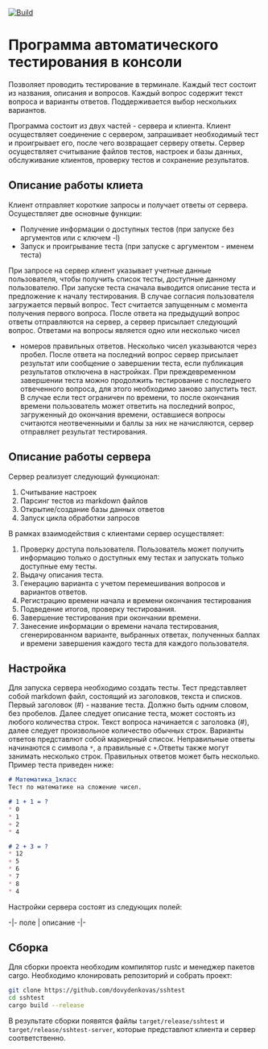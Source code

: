 [![Build](https://github.com/dovydenkovas/sshtest/actions/workflows/rust.yml/badge.svg)](https://github.com/dovydenkovas/sshtest/actions/workflows/rust.yml)

# Программа автоматического тестирования в консоли
Позволяет проводить тестирование в терминале. Каждый тест состоит из названия,
описания и вопросов. Каждый вопрос содержит текст вопроса и варианты ответов.
Поддерживается выбор нескольких вариантов. 

Программа состоит из двух частей - сервера и клиента. Клиент осуществляет 
соединение с сервером, запрашивает необходимый тест и проигрывает его, после 
чего возвращает серверу ответы. Сервер осуществляет считывание файлов тестов,
настроек и базы данных, обслуживание клиентов, проверку тестов и сохранение 
результатов. 

## Описание работы клиета 
Клиент отправляет короткие запросы и получает ответы от сервера. Осуществляет 
две основные функции:
* Получение информации о доступных тестов (при запуске без аргументов или с ключем -l)
* Запуск и проигрывание теста (при запуске с аргументом - именем теста)

При запросе на сервер клиент указывает учетные данные пользователя, чтобы 
получить список тесты, доступные данному пользователю.
При запуске теста сначала выводится описание теста и предложение к началу 
тестирования. В случае согласия пользователя загружается первый вопрос.
Тест считается запущенным с момента получения первого вопроса.
После ответа на предыдущий вопрос ответы отправляются на сервер, а сервер 
присылает следующий вопрос. Ответами на вопросы является одно или несколько чисел
 - номеров правильных ответов. Несколько чисел указываются через пробел. 
После ответа на последний вопрос сервер присылает результат или сообщение о 
завершении теста, если публикация результатов отключена в настройках. 
При преждевременном завершении теста можно продолжить тестирование с последнего 
отвеченного вопроса, для этого необходимо заново запустить тест. В случае если
тест ограничен по времени, то после окончания времени пользователь может ответить
на последний вопрос, загруженный до окончания времени, оставшиеся вопросы считаются 
неотвеченными и баллы за них не начисляются, сервер отправляет результат тестирования.


## Описание работы сервера
Сервер реализует следующий функционал:
1. Считывание настроек
2. Парсинг тестов из markdown файлов
3. Открытие/создание базы данных ответов
4. Запуск цикла обработки запросов

В рамках взаимодействия с клиентами сервер осуществляет:
1. Проверку доступа пользователя. Пользователь может получить информацию только
о доступных ему тестах и запускать только доступные ему тесты.
2. Выдачу описания теста.
3. Генерацию варианта с учетом перемешивания вопросов и вариантов ответов. 
4. Регистрацию времени начала и времени окончания тестирования
5. Подведение итогов, проверку тестирования.
6. Завершение тестирования при окончании времени.
7. Занесение информации о времени начала тестирования, сгенерированном варианте,
выбранных ответах, полученных баллах и времени завершения каждого теста для каждого пользователя.


## Настройка 
Для запуска сервера необходимо создать тесты. Тест представляет собой markdown файл,
состоящий из заголовков, текста и списков. Первый заголовок (#) - название теста. 
Должно быть одним словом, без пробелов.
Далее следует описание теста, может состоять из любого количества строк.
Текст вопроса начинается с заголовка (#), далее следует произвольное количество обычных 
строк. Варианты ответов представлют собой маркерный список. Неправильные ответы 
начинаются с символа `*`, а правильные с `+`.Ответы также могут занимать несколько строк.
Правильных ответов может быть несколько. Пример теста приведен ниже:

```markdown
# Математика_1класс
Тест по математике на сложение чисел.

# 1 + 1 = ?
* 0
* 1
+ 2
* 4

# 2 + 3 = ?
* 12
+ 5
* 6
* 7
* 8
* 4

```

Настройки сервера состоят из следующих полей:

-|-
поле | описание
-|-


## Сборка
Для сборки проекта необходим компилятор rustc и менеджер пакетов cargo. 
Необходимо клонировать репозиторий и собрать проект:
```bash
git clone https://github.com/dovydenkovas/sshtest
cd sshtest
cargo build --release
```
В результате сборки появятся файлы
`target/release/sshtest` и `target/release/sshtest-server`, 
которые представлют клиента и сервер соответственно.
